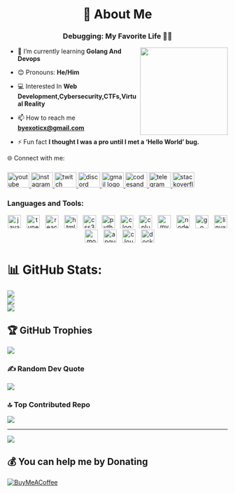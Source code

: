 <h1 align="center">💫 About Me</h1>
<h3 align="center">Debugging: My Favorite Life 🤷‍♂️</h3>
<img src="https://cdn.discordapp.com/attachments/1290751512208736316/1291437071730479185/c1fc4ac024c429b6631cfdedd1e1e01c.webp?ex=670017ff&is=66fec67f&hm=3bcb4514b2146233f66603080910d2f22c7cc89b7a8d460f48f3d88349c8a318&" width= "200px" align= "right" alt="">


- 🌱 I’m currently learning **Golang And Devops**

- 😊 Pronouns: **He/Him**

- 💻 Interested In **Web Development,Cybersecurity,CTFs,Virtual Reality**

- 📫 How to reach me **byexoticx@gmail.com**

- ⚡ Fun fact **I thought I was a pro until I met a ‘Hello World’ bug.**

<p align="left">🌐 Connect with me:</p>

###

<div align="left">
  <a href="https://www.youtube.com/@byexoticx" target="_blank">
    <img src="https://raw.githubusercontent.com/maurodesouza/profile-readme-generator/master/src/assets/icons/social/youtube/default.svg" width="50" height="35" alt="youtube logo"  />
  </a>
  <a href="https://www.instagram.com/iwarfare4u/" target="_blank">
    <img src="https://raw.githubusercontent.com/maurodesouza/profile-readme-generator/master/src/assets/icons/social/instagram/default.svg" width="50" height="35" alt="instagram logo"  />
  </a>
  <a href="https://www.twitch.tv/warfareee" target="_blank">
    <img src="https://raw.githubusercontent.com/maurodesouza/profile-readme-generator/master/src/assets/icons/social/twitch/default.svg" width="50" height="35" alt="twitch logo"  />
  </a>
  <a href="https://discord.com/users/982127663495925790" target="_blank">
    <img src="https://raw.githubusercontent.com/maurodesouza/profile-readme-generator/master/src/assets/icons/social/discord/default.svg" width="50" height="35" alt="discord logo"  />
  </a>
  <a href="byexoticx@gmail.com" target="_blank">
    <img src="https://raw.githubusercontent.com/maurodesouza/profile-readme-generator/master/src/assets/icons/social/gmail/default.svg" width="50" height="35" alt="gmail logo"  />
  </a>
  <a href="https://codesandbox.io/u/byexoticx" target="_blank">
    <img src="https://raw.githubusercontent.com/maurodesouza/profile-readme-generator/master/src/assets/icons/social/codesandbox/default.svg" width="50" height="35" alt="codesandbox logo"  />
  </a>
  <a href="https://t.me/Byexotic" target="_blank">
    <img src="https://raw.githubusercontent.com/maurodesouza/profile-readme-generator/master/src/assets/icons/social/telegram/default.svg" width="50" height="35" alt="telegram logo"  />
  </a>
  <a href="https://stackoverflow.com/users/27612980/exotic" target="_blank">
    <img src="https://raw.githubusercontent.com/maurodesouza/profile-readme-generator/master/src/assets/icons/social/stackoverflow/default.svg" width="50" height="35" alt="stackoverflow logo"  />
  </a>
</div>

<h3 align="left">Languages and Tools:</h3>
<div align="center">
    <img src="https://img.shields.io/badge/JavaScript-F7DF1E?logo=javascript&logoColor=black&style=for-the-badge" height="30" alt="javascript logo"  />
    <img width="5" />
    <img src="https://img.shields.io/badge/TypeScript-3178C6?logo=typescript&logoColor=white&style=for-the-badge" height="30" alt="typescript logo"  />
    <img width="5" />
    <img src="https://img.shields.io/badge/React-61DAFB?logo=react&logoColor=black&style=for-the-badge" height="30" alt="react logo"  />
    <img width="5" />
    <img src="https://img.shields.io/badge/HTML5-E34F26?logo=html5&logoColor=white&style=for-the-badge" height="30" alt="html5 logo"  />
    <img width="5" />
    <img src="https://img.shields.io/badge/CSS3-1572B6?logo=css3&logoColor=white&style=for-the-badge" height="30" alt="css3 logo"  />
    <img width="5" />
    <img src="https://img.shields.io/badge/Python-3776AB?logo=python&logoColor=white&style=for-the-badge" height="30" alt="python logo"  />
    <img width="5" />
    <img src="https://img.shields.io/badge/C-A8B9CC?logo=c&logoColor=black&style=for-the-badge" height="30" alt="c logo"  />
    <img width="5" />
    <img src="https://img.shields.io/badge/C++-00599C?logo=cplusplus&logoColor=white&style=for-the-badge" height="30" alt="cplusplus logo"  />
    <img width="5" />
    <img src="https://img.shields.io/badge/MySQL-4479A1?logo=mysql&logoColor=white&style=for-the-badge" height="30" alt="mysql logo"  />
    <img width="5" />
    <img src="https://img.shields.io/badge/Node.js-339933?logo=nodedotjs&logoColor=white&style=for-the-badge" height="30" alt="nodejs logo"  />
    <img width="5" />
    <img src="https://img.shields.io/badge/Go-00ADD8?logo=go&logoColor=white&style=for-the-badge" height="30" alt="go logo"  />
    <img width="5" />
    <img src="https://img.shields.io/badge/Linux-FCC624?logo=linux&logoColor=black&style=for-the-badge" height="30" alt="linux logo"  />
    <img width="5" />
    <img src="https://img.shields.io/badge/MongoDB-47A248?logo=mongodb&logoColor=white&style=for-the-badge" height="30" alt="mongodb logo"  />
    <img width="5" />
    <img src="https://img.shields.io/badge/Angular-DD0031?logo=angular&logoColor=white&style=for-the-badge" height="30" alt="angularjs logo"  />
    <img width="5" />
    <img src="https://img.shields.io/badge/Cloudflare-F38020?logo=cloudflare&logoColor=black&style=for-the-badge" height="30" alt="cloudflare logo"  />
    <img width="5" />
    <img src="https://img.shields.io/badge/Docker-2496ED?logo=docker&logoColor=white&style=for-the-badge" height="30" alt="docker logo"  />
  </div>

  # 📊 GitHub Stats:
![](https://github-readme-stats.vercel.app/api?username=byexotic&theme=blue_navy&hide_border=false&include_all_commits=true&count_private=true)<br/>
![](https://github-readme-streak-stats.herokuapp.com/?user=byexotic&theme=blue_navy&hide_border=false)<br/>
![](https://github-readme-stats.vercel.app/api/top-langs/?username=byexotic&theme=blue_navy&hide_border=false&include_all_commits=true&count_private=true&layout=compact)

## 🏆 GitHub Trophies
![](https://github-profile-trophy.vercel.app/?username=byexotic&theme=radical&no-frame=false&no-bg=true&margin-w=4)

### ✍️ Random Dev Quote
![](https://quotes-github-readme.vercel.app/api?type=horizontal&theme=radical)

### 🔝 Top Contributed Repo
![](https://github-contributor-stats.vercel.app/api?username=byexotic&limit=5&theme=dark&combine_all_yearly_contributions=true)

---
[![](https://visitcount.itsvg.in/api?id=byexotic&icon=0&color=0)](https://visitcount.itsvg.in)

  ## 💰 You can help me by Donating
  [![BuyMeACoffee](https://img.shields.io/badge/Buy%20Me%20a%20Coffee-ffdd00?style=for-the-badge&logo=buy-me-a-coffee&logoColor=black)](https://buymeacoffee.com/byexotic) 
  

